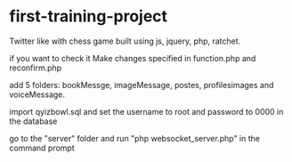 # first-training-project
Twitter like with chess game built using js, jquery, php, ratchet.

if you want to check it
Make changes specified in function.php and reconfirm.php

add 5 folders: bookMessge, imageMessage, postes, profilesimages and voiceMessage.

import qyizbowl.sql and set the username to root and password to 0000 in the database

go to the "server" folder and run "php websocket_server.php" in the command prompt
